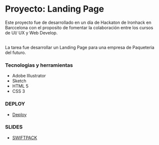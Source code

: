 # Proyecto: Landing Page

Este proyecto fue de desarrollado en un día de Hackaton de Ironhack en Barccelona con el proposito de fomentar la colaboración entre los cursos de  UI/ UX  y  Web Develop.

<br/>La tarea fue desarrollar un Landing Page para una empresa de Paqueteria del futuro.<br/>

### Tecnologias y herramientas

* Adobe Illustrator
* Sketch
* HTML 5
* CSS 3

### DEPLOY
* [Deploy](https://swiftpack-app.github.io/swiftpack-landing/) 

### SLIDES
* [SWIFTPACK](https://www.slides.com)
